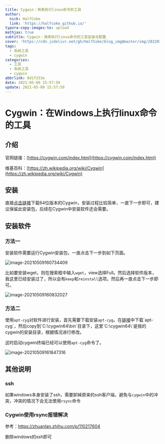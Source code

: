 ```yaml
---
title: Cygwin：用来执行linux命令的工具
author:
  nick: HalfCoke
  link: 'https://halfcoke.github.io/'
typora-copy-images-to: upload
mathjax: true
subtitle: Cygwin：用来执行linux命令的工具安装与配置
cover: 'https://cdn.jsdelivr.net/gh/HalfCoke/blog_img@master/img/202203310129661.png'
tags:
  - 系统工具
  - cygwin
categories:
  - 工具
  - 系统工具
  - cygwin
abbrlink: 8d1f253e
date: 2021-05-09 15:57:59
update: 2021-05-09 15:57:59
---
```


# Cygwin：在Windows上执行linux命令的工具

## 介绍

官网链接：[https://cygwin.com/index.html](https://cygwin.com/index.html)

维基百科：[https://zh.wikipedia.org/wiki/Cygwin](https://zh.wikipedia.org/wiki/Cygwin)

## 安装

直接[点击链接](https://cygwin.com/setup-x86_64.exe)下载64位版本的Cygwin，安装过程比较简单，一直下一步即可，建议保留此安装包，后续在Cygwin中安装软件还会需要。

## 安装软件

### 方法一

安装软件需要运行Cygwin安装包，一直点击下一步到如下页面。

![image-20210509160734409](https://cdn.jsdelivr.net/gh/HalfCoke/blog_img@master/img/202203310108820.png)

比如要安装wget，则在搜索框中输入`wget`，view选择Full。然后选择软件版本，我这里已经安装过了，所以会有`keep`和`reinstall`选项。然后再一直点击下一步即可。

![image-20210509160832027](https://cdn.jsdelivr.net/gh/HalfCoke/blog_img@master/img/202203310108541.png)

### 方法二

使用`apt-cyg`对软件进行安装，首先需要下载安装`apt-cyg`。在[链接]([https://github.com/transcode-open/apt-cyg](https://github.com/transcode-open/apt-cyg))中下载`apt-cyg`，然后copy到`C:\cygwin64\bin`目录下，这里`C:\cygwin64\`是我的cygwin的安装目录，根据情况进行修改。

这时启动cygwin终端已经可以使用`apt-cyg`命令了。

![image-20210509161847316](https://cdn.jsdelivr.net/gh/HalfCoke/blog_img@master/img/202203310108268.png)

## 其他说明

### ssh

如果windows本身安装了ssh，需要卸掉原来的ssh客户端，避免与`cygwin`中的冲突，冲突的情况下会无法使用`rsync`命令

### Cygwin使用rsync报错解决

参考：https://zhuanlan.zhihu.com/p/110217604

删除windows的ssh即可